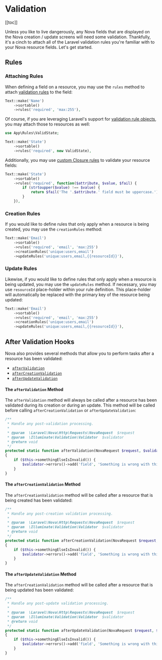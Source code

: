 # Validation

[[toc]]

Unless you like to live dangerously, any Nova fields that are displayed on the Nova creation / update screens will need some validation. Thankfully, it's a cinch to attach all of the Laravel validation rules you're familiar with to your Nova resource fields. Let's get started.

## Rules

### Attaching Rules

When defining a field on a resource, you may use the `rules` method to attach [validation rules](https://laravel.com/docs/validation#available-validation-rules) to the field:

```php
Text::make('Name')
    ->sortable()
    ->rules('required', 'max:255'),
```

Of course, if you are leveraging Laravel's support for [validation rule objects](https://laravel.com/docs/validation#using-rule-objects), you may attach those to resources as well:

```php
use App\Rules\ValidState;

Text::make('State')
    ->sortable()
    ->rules('required', new ValidState),
```

Additionally, you may use [custom Closure rules](https://laravel.com/docs/validation#using-closures) to validate your resource fields:

```php
Text::make('State')
    ->sortable()
    ->rules('required', function($attribute, $value, $fail) {
        if (strtoupper($value) !== $value) {
            return $fail('The '.$attribute.' field must be uppercase.');
        }
    }),
```

### Creation Rules

If you would like to define rules that only apply when a resource is being created, you may use the `creationRules` method:

```php
Text::make('Email')
    ->sortable()
    ->rules('required', 'email', 'max:255')
    ->creationRules('unique:users,email')
    ->updateRules('unique:users,email,{{resourceId}}'),
```

### Update Rules

Likewise, if you would like to define rules that only apply when a resource is being updated, you may use the `updateRules` method. If necessary, you may use `resourceId` place-holder within your rule definition. This place-holder will automatically be replaced with the primary key of the resource being updated:

```php
Text::make('Email')
    ->sortable()
    ->rules('required', 'email', 'max:255')
    ->creationRules('unique:users,email')
    ->updateRules('unique:users,email,{{resourceId}}'),
```

## After Validation Hooks

Nova also provides several methods that allow you to perform tasks after a resource has been validated:

* [`afterValidation`](#after-validation-method)
* [`afterCreationValidation`](#after-creation-validation-method)
* [`afterUpdateValidation`](#after-update-validation-method)

#### The `afterValidation` Method

The `afterValidation` method will always be called after a resource has been validated during its creation or during an update. This method will be called before calling `afterCreationValidation` or `afterUpdateValidation`:

```php
/**
 * Handle any post-validation processing.
 *
 * @param  \Laravel\Nova\Http\Requests\NovaRequest  $request
 * @param  \Illuminate\Validation\Validator  $validator
 * @return void
 */
protected static function afterValidation(NovaRequest $request, $validator)
{
    if ($this->somethingElseIsInvalid()) {
        $validator->errors()->add('field', 'Something is wrong with this field!');
    }
}
```

#### The `afterCreationValidation` Method

The `afterCreationValidation` method will be called after a resource that is being created has been validated:

```php
/**
 * Handle any post-creation validation processing.
 *
 * @param  \Laravel\Nova\Http\Requests\NovaRequest  $request
 * @param  \Illuminate\Validation\Validator  $validator
 * @return void
 */
protected static function afterCreationValidation(NovaRequest $request, $validator)
{
    if ($this->somethingElseIsInvalid()) {
        $validator->errors()->add('field', 'Something is wrong with this field!');
    }
}
```

#### The `afterUpdateValidation` Method

The `afterCreationValidation` method will be called after a resource that is being updated has been validated:

```php
/**
 * Handle any post-update validation processing.
 *
 * @param  \Laravel\Nova\Http\Requests\NovaRequest  $request
 * @param  \Illuminate\Validation\Validator  $validator
 * @return void
 */
protected static function afterUpdateValidation(NovaRequest $request, $validator)
{
    if ($this->somethingElseIsInvalid()) {
        $validator->errors()->add('field', 'Something is wrong with this field!');
    }
}
```
